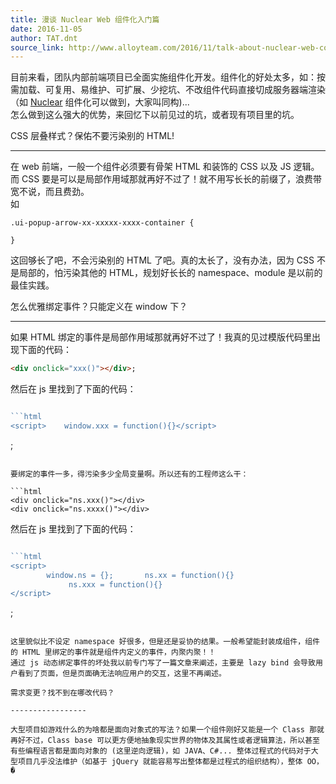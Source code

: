 ```yaml
---
title: 漫谈 Nuclear Web 组件化入门篇
date: 2016-11-05
author: TAT.dnt
source_link: http://www.alloyteam.com/2016/11/talk-about-nuclear-web-component-threshold/
---
```


<!-- {% raw %} - for jekyll -->

目前来看，团队内部前端项目已全面实施组件化开发。组件化的好处太多，如：按需加载、可复用、易维护、可扩展、少挖坑、不改组件代码直接切成服务器端渲染（如 [Nuclear](https://github.com/AlloyTeam/Nuclear) 组件化可以做到，大家叫同构)...  
怎么做到这么强大的优势，来回忆下以前见过的坑，或者现有项目里的坑。

CSS 层叠样式？保佑不要污染别的 HTML!  

* * *

在 web 前端，一般一个组件必须要有骨架 HTML 和装饰的 CSS 以及 JS 逻辑。而 CSS 要是可以是局部作用域那就再好不过了！就不用写长长的前缀了，浪费带宽不说，而且费劲。  
如

    .ui-popup-arrow-xx-xxxxx-xxxx-container {
     
    }

这回够长了吧，不会污染别的 HTML 了吧。真的太长了，没有办法，因为 CSS 不是局部的，怕污染其他的 HTML，规划好长长的 namespace、module 是以前的最佳实践。

怎么优雅绑定事件？只能定义在 window 下？  

* * *

如果 HTML 绑定的事件是局部作用域那就再好不过了！我真的见过模版代码里出现下面的代码：

```html
<div onclick="xxx()"></div>;
```

然后在 js 里找到了下面的代码：

````javascript

```html
<script>    window.xxx = function(){}</script>
````

;

````

要绑定的事件一多，得污染多少全局变量啊。所以还有的工程师这么干：

```html
<div onclick="ns.xxx()"></div>
<div onclick="ns.xxxx()"></div>
````

然后在 js 里找到了下面的代码：

````javascript

```html
<script>
        window.ns = {};       ns.xx = function(){}
             ns.xxx = function(){}
</script>
````

;

```

这里貌似比不设定 namespace 好很多，但是还是妥协的结果。一般希望能封装成组件，组件的 HTML 里绑定的事件就是组件内定义的事件，内聚内聚！！  
通过 js 动态绑定事件的坏处我以前专门写了一篇文章来阐述，主要是 lazy bind 会导致用户看到了页面，但是页面确无法响应用户的交互，这里不再阐述。

需求变更？找不到在哪改代码？  

-----------------

大型项目如游戏什么的为啥都是面向对象式的写法？如果一个组件刚好又能是一个 Class 那就再好不过，Class base 可以更方便地抽象现实世界的物体及其属性或者逻辑算法，所以甚至有些编程语言都是面向对象的 (这里逆向逻辑)，如 JAVA、C#... 整体过程式的代码对于大型项目几乎没法维护（如基于 jQuery 就能容易写出整体都是过程式的组织结构），整体 OO，�
```


<!-- {% endraw %} - for jekyll -->